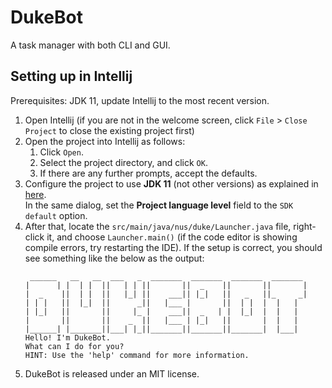 # DukeBot

A task manager with both CLI and GUI.

## Setting up in Intellij

Prerequisites: JDK 11, update Intellij to the most recent version.

1. Open Intellij (if you are not in the welcome screen, click `File` > `Close Project` to close the existing project first)
1. Open the project into Intellij as follows:
   1. Click `Open`.
   1. Select the project directory, and click `OK`.
   1. If there are any further prompts, accept the defaults.
1. Configure the project to use **JDK 11** (not other versions) as explained in [here](https://www.jetbrains.com/help/idea/sdk.html#set-up-jdk).<br>
   In the same dialog, set the **Project language level** field to the `SDK default` option.
3. After that, locate the `src/main/java/nus/duke/Launcher.java` file, right-click it, and choose `Launcher.main()` (if the code editor is showing compile errors, try restarting the IDE). If the setup is correct, you should see something like the below as the output:
   ```
    ______   __   __  ___   _  _______  _______  _______  _______ 
   |      | |  | |  ||   | | ||       ||  _    ||       ||       |
   |  _    ||  | |  ||   |_| ||    ___|| |_|   ||   _   ||_     _|
   | | |   ||  |_|  ||      _||   |___ |       ||  | |  |  |   |  
   | |_|   ||       ||     |_ |    ___||  _   | |  |_|  |  |   |  
   |       ||       ||    _  ||   |___ | |_|   ||       |  |   |  
   |______| |_______||___| |_||_______||_______||_______|  |___|  
   Hello! I'm DukeBot.
   What can I do for you?
   HINT: Use the 'help' command for more information.
   ```
4. DukeBot is released under an MIT license.
